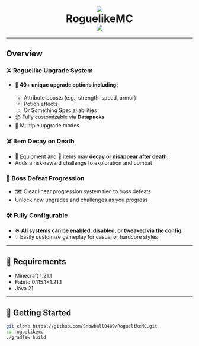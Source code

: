 <h1 align="center">
    <img src="https://github.com/user-attachments/assets/d6cd113d-66aa-4de0-a4db-1c3da1f0d4f1">
    <br> RoguelikeMC </br>
    <a href="https://www.curseforge.com/minecraft/mc-mods/roguelike-mc">
      <img src="https://img.shields.io/badge/-curseforge-gray?style=for-the-badge&labelColor=f16436&labelWidth=15&logo=curseforge&logoColor=white">
    </a>
</h1>



---

## Overview

### ⚔️ Roguelike Upgrade System

-   #### 🔮 40+ unique upgrade options including:
    -   Attribute boosts (e.g., strength, speed, armor)
    -   Potion effects
    -   Or Something Special abilities
-   📦 Fully customizable via **Datapacks**
-   🎲 Multiple upgrade modes

### ☠️ Item Decay on Death

-   🧤 Equipment and 🧰 items may **decay or disappear after death**.
-   Adds a risk-reward challenge to exploration and combat

### 🧟 Boss Defeat Progression

-   🗺️ Clear linear progression system tied to boss defeats
-   Unlock new upgrades and challenges as you progress

### 🛠️ Fully Configurable

-   ⚙️ **All systems can be enabled, disabled, or tweaked via the config**
-   💡 Easily customize gameplay for casual or hardcore styles

---

## 🧩 Requirements

-   Minecraft 1.21.1
-   Fabric 0.115.1+1.21.1
-   Java 21

---

## 🚀 Getting Started

```bash
git clone https://github.com/Snowball0409/RoguelikeMC.git
cd roguelikemc
./gradlew build
```

